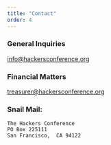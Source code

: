 ```yaml
---
title: "Contact"
order: 4
---
```


### General Inquiries

info@hackersconference.org

### Financial Matters

treasurer@hackersconference.org

### Snail Mail:

```
The Hackers Conference
PO Box 225111
San Francisco,  CA 94122
```